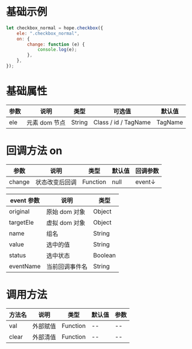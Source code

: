 # 基础示例

```javascript
let checkbox_normal = hope.checkbox({
    ele: ".checkbox_normal",
    on: {
        change: function (e) {
            console.log(e);
        },
    },
});
```

# 基础属性

| 参数 | 说明          | 类型   | 可选值               | 默认值  |
| ---- | ------------- | ------ | -------------------- | ------- |
| ele  | 元素 dom 节点 | String | Class / id / TagName | TagName |

# 回调方法 on

| 参数   | 说明           | 类型     | 默认值 | 回调参数 |
| ------ | -------------- | -------- | ------ | -------- |
| change | 状态改变后回调 | Function | null   | event↓   |

| event 参数 | 说明           | 类型    |
| ---------- | -------------- | ------- |
| original   | 原始 dom 对象  | Object  |
| targetEle  | 虚拟 dom 对象  | Object  |
| name       | 组名           | String  |
| value      | 选中的值       | String  |
| status     | 选中状态       | Boolean |
| eventName  | 当前回调事件名 | String  |

# 调用方法

| 方法名 | 说明     | 类型     | 默认值 | 参数 |
| ------ | -------- | -------- | ------ | ---- |
| val    | 外部赋值 | Function | --     | --   |
| clear  | 外部清值 | Function | --     | --   |
